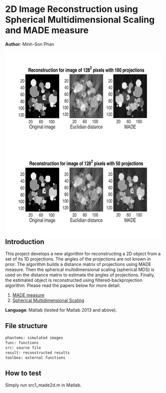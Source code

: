 # 2D Image Reconstruction using Spherical Multidimensional Scaling and MADE measure

**Author**: Minh-Son Phan

<img src="result/128px_100prjs.png" width="600" height="300" align="right" />
<img src="result/128px_50prjs.png" width="600" height="300" align="right" />

## Introduction

This project develops a new algorithm for reconstructing a 2D object from a set of its 1D projections. 
The angles of the projections are not known in prior.
The algorithm builds a distance matrix of projections using MADE measure. 
Then the spherical multidimensional scaling (spherical MDS) is used on the distance matrix to estimate the angles of projections.
Finally, the estimated object is reconstructed using filtered-backprojection algorithm.
Please read the papers below for more detail:

1. [MADE measure](http://ieeexplore.ieee.org/xpl/articleDetails.jsp?arnumber=7025348)
2. [Spherical Multidimensional Scaling](http://www.ncbi.nlm.nih.gov/pmc/articles/PMC2898708/)

**Language**: Matlab (tested for Matlab 2013 and above).

## File structure

    phantoms: simulated images
    func: functions
    src: source file
    result: reconstructed results
    toolbox: external functions
    
## How to test

Simply run src1_made2d.m in Matlab.

